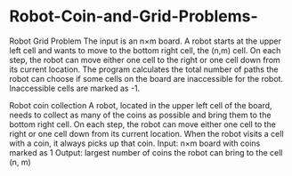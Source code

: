 # Robot-Coin-and-Grid-Problems-

Robot Grid Problem
The input is an n×m board. A robot starts at the upper left cell and wants to move
to the bottom right cell, the (n,m) cell. On each step, the robot can move either one cell to the right or one cell
down from its current location. The program calculates the total number of paths the robot can choose
if some cells on the board are inaccessible for the robot. Inaccessible cells are marked as -1. 

Robot coin collection
A robot, located in the upper left cell of the board, needs to collect as many of the coins as
possible and bring them to the bottom right cell. On each step, the robot can move either one
cell to the right or one cell down from its current location. 
When the robot visits a cell with a coin, it always picks up that coin. 
Input:  n×m board with coins marked as 1
Output: largest number of coins the robot can bring to the cell (n, m)
